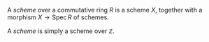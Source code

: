 A *scheme* over a commutative ring $R$ is a scheme $X$, together with a morphism $X \to \mathop{\mathrm{Spec}} R$ of schemes.

A *scheme* is simply a scheme over $\mathbb{Z}$.
